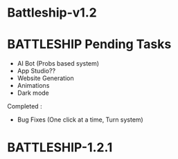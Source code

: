 # Battleship-v1.2
# BATTLESHIP Pending Tasks
- AI Bot (Probs based system) 
- App Studio??
- Website Generation
- Animations
- Dark mode 

Completed :
- Bug Fixes (One click at a time, Turn system)
# BATTLESHIP-1.2.1
